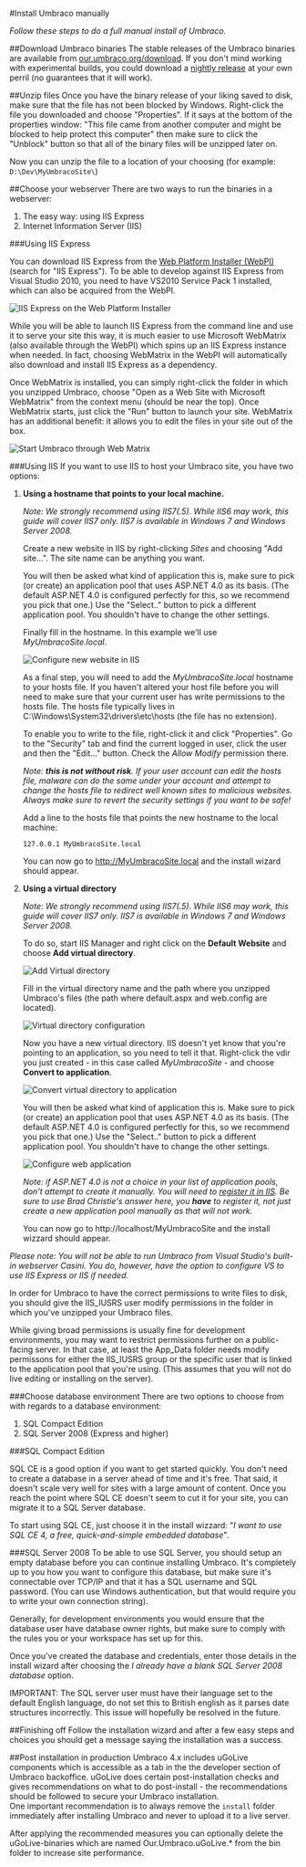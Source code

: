 #Install Umbraco manually

_Follow these steps to do a full manual install of Umbraco._

##Download Umbraco binaries
The stable releases of the Umbraco binaries are available from [our.umbraco.org/download](http://our.umbraco.org/download/). If you don't mind working with experimental builds, you could download a [nightly release](http://nightly.umbraco.org/) at your own perril (no guarantees that it will work).

##Unzip files
Once you have the binary release of your liking saved to disk, make sure that the file has not been blocked by Windows. Right-click the file you downloaded and choose "Properties". If it says at the bottom of the properties window: "This file came from another computer and might be blocked to help protect this computer" then make sure to click the "Unblock" button so that all of the binary files will be unzipped later on.

Now you can unzip the file to a location of your choosing (for example: `D:\Dev\MyUmbracoSite\`)

##Choose your webserver
There are two ways to run the binaries in a webserver:

1. The easy way: using IIS Express
2. Internet Information Server (IIS)

###Using IIS Express

You can download IIS Express from the [Web Platform Installer (WebPI)](http://www.microsoft.com/web/downloads/platform.aspx) (search for "IIS Express"). To be able to develop against IIS Express from Visual Studio 2010, you need to have VS2010 Service Pack 1 installed, which can also be acquired from the WebPI. 

![IIS Express on the Web Platform Installer](images/Manual/2012-03-17_164508.png?raw=true)

While you will be able to launch IIS Express from the command line and use it to serve your site this way, it is much easier to use Microsoft WebMatrix (also available through the WebPI) which spins up an IIS Express instance when needed. In fact, choosing WebMatrix in the WebPI will automatically also download and install IIS Express as a dependency.

Once WebMatrix is installed, you can simply right-click the folder in which you unzipped Umbraco, choose "Open as a Web Site with Microsoft WebMatrix" from the context menu (should be near the top). Once WebMatrix starts, just click the "Run" button to launch your site. WebMatrix has an additional benefit: it allows you to edit the files in your site out of the box.

![Start Umbraco through Web Matrix](images/Manual/2012-03-17_173822.png?raw=true)

###Using IIS
If you want to use IIS to host your Umbraco site, you have two options:

1. **Using a hostname that points to your local machine.**

	*Note: We strongly recommend using IIS7(.5). While IIS6 may work, this guide will cover IIS7 only. IIS7 is available in Windows 7 and Windows Server 2008.*
	
	Create a new website in IIS by right-clicking *Sites* and choosing "Add site...". The site name can be anything you want.
	
	You will then be asked what kind of application this is, make sure to pick (or create) an application pool that uses ASP.NET 4.0 as its basis. (The default ASP.NET 4.0 is configured perfectly for this, so we recommend you pick that one.) Use the "Select.." button to pick a different application pool. You shouldn't have to change the other settings.
	
	Finally fill in the hostname. In this example we'll use *MyUmbracoSite.local*.
	
	![Configure new website in IIS](images/Manual/2012-03-12_223022.png?raw=true)
	
 	As a final step, you will need to add the *MyUmbracoSite.local* hostname to your hosts file. If you haven't altered your host file before you will need to make sure that your current user has write permissions to the hosts file. The hosts file typically lives in C:\Windows\System32\drivers\etc\hosts (the file has no extension).
	
	To enable you to write to the file, right-click it and click "Properties". Go to the "Security" tab and find the current logged in user, click the user and then the "Edit..." button. Check the *Allow Modify* permission there.
	
	*Note: **this is not without risk**. If your user account can edit the hosts file, malware can do the same under your account and attempt to change the hosts file to redirect well known sites to malicious websites. Always make sure to revert the security settings if you want to be safe!*
	
	Add a line to the hosts file that points the new hostname to the local machine:
	
	`127.0.0.1 MyUmbracoSite.local`
	
	You can now go to http://MyUmbracoSite.local and the install wizard should appear.
	
2. **Using a virtual directory**
	
	*Note: We strongly recommend using IIS7(.5). While IIS6 may work, this guide will cover IIS7 only. IIS7 is available in Windows 7 and Windows Server 2008.*
	
	To do so, start IIS Manager and right click on the **Default Website** and choose **Add virtual directory**.
	
	![Add Virtual directory](images/Manual/2012-03-12_204006.png?raw=true)
	
	Fill in the virtual directory name and the path where you unzipped Umbraco's files (the path where default.aspx and web.config are located).
	
	![Virtual directory configuration](images/Manual/2012-03-12_204144.png?raw=true)
	
	Now you have a new virtual directory. IIS doesn't yet know that you're pointing to an application, so you need to tell it that. Right-click the vdir you just created - in this case called *MyUmbracoSite* - and choose **Convert to application**.
	
	![Convert virtual directory to application](images/Manual/2012-03-12_204429.png?raw=true)
	
	You will then be asked what kind of application this is. Make sure to pick (or create) an application pool that uses ASP.NET 4.0 as its basis. (The default ASP.NET 4.0 is configured perfectly for this, so we recommend you pick that one.) Use the "Select.." button to pick a different application pool. You shouldn't have to change the other settings.
	
	![Configure web application](images/Manual/2012-03-12_204433.png?raw=true)
	
	*Note: if ASP.NET 4.0 is not a choice in your list of application pools, don't attempt to create it manually. You will need to [register it in IIS](http://stackoverflow.com/questions/4890245/how-to-add-asp-net-4-0-as-application-pool-on-iis-7-windows-7#answer-4890368). Be sure to use Brad Christie's answer here, you **have** to register it, not just create a new application pool manually as that will not work.*
	
	You can now go to http://localhost/MyUmbracoSite and the install wizzard should appear.
	
*Please note: You will not be able to run Umbraco from Visual Studio's built-in webserver Casini. You do, however, have the option to configure VS to use IIS Express or IIS if needed.*

In order for Umbraco to have the correct permissions to write files to disk, you should give the IIS_IUSRS user modify permissions in the folder in which you've unzipped your Umbraco files. 

While giving broad permissions is usually fine for development environments, you may want to restrict permissions further on a public-facing server. In that case, at least the App\_Data folder needs modify permissons for either the IIS_IUSRS group or the specific user that is linked to the application pool that you're using. (This assumes that you will not do live editing or installing on the server).

###Choose database environment
There are two options to choose from with regards to a database environment:

1. SQL Compact Edition
2. SQL Server 2008 (Express and higher)

###SQL Compact Edition

SQL CE is a good option if you want to get started quickly. You don't need to create a database in a server ahead of time and it's free. That said, it doesn't scale very well for sites with a large amount of content. Once you reach the point where SQL CE doesn't seem to cut it for your site, you can migrate it to a SQL Server database.

To start using SQL CE, just choose it in the install wizzard: "*I want to use SQL CE 4, a free, quick-and-simple embedded database*".

###SQL Server 2008
To be able to use SQL Server, you should setup an empty database before you can continue installing Umbraco. It's completely up to you how you want to configure this database, but make sure it's connectable over TCP/IP and that it has a SQL username and SQL password. (You can use Windows authentication, but that would require you to write your own connection string).

Generally, for development environments you would ensure that the database user have database owner rights, but make sure to comply with the rules you or your workspace has set up for this.

Once you've created the database and credentials, enter those details in the install wizard after choosing the *I already have a blank SQL Server 2008 database* option.

IMPORTANT: The SQL server user must have their language set to the default English language, do not set this to British english as it parses date structures incorrectly. This issue will hopefully be resolved in the future. 

##Finishing off
Follow the installation wizard and after a few easy steps and choices you should get a message saying the installation was a success.

##Post installation in production
Umbraco 4.x includes uGoLive components which is accessible as a tab in the the developer section of Umbraco backoffice. 
uGoLive does certain post-installation checks and gives recommendations on what to do post-install - the recommendations should 
be followed to secure your Umbraco installation.  
One important recommendation is to always remove the `install` folder immediately after installing Umbraco and never to upload it to a live server.

After applying the recommended measures you can optionally delete the uGoLive-binaries which are named Our.Umbraco.uGoLive.* 
from the bin folder to increase site performance.
